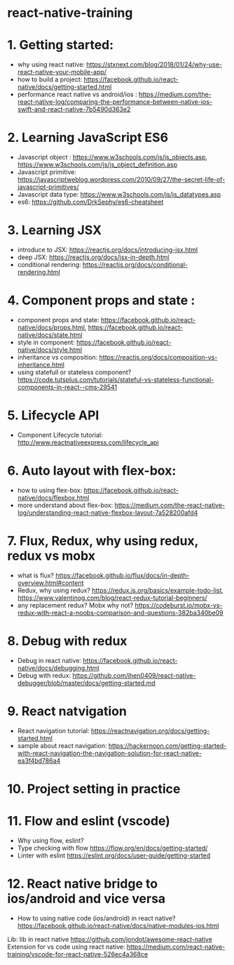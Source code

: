 # react-native-training

# 1. Getting started:

* why using react native: https://stxnext.com/blog/2018/01/24/why-use-react-native-your-mobile-app/
* how to build a project: https://facebook.github.io/react-native/docs/getting-started.html
* performance react native vs android/ios : https://medium.com/the-react-native-log/comparing-the-performance-between-native-ios-swift-and-react-native-7b5490d363e2

# 2. Learning JavaScript ES6

* Javascript object : https://www.w3schools.com/js/js_objects.asp, https://www.w3schools.com/js/js_object_definition.asp
* Javascript primitive: https://javascriptweblog.wordpress.com/2010/09/27/the-secret-life-of-javascript-primitives/
* Javascript data type: https://www.w3schools.com/js/js_datatypes.asp
* es6: https://github.com/DrkSephy/es6-cheatsheet

# 3. Learning JSX

* introduce to JSX: https://reactjs.org/docs/introducing-jsx.html
* deep JSX: https://reactjs.org/docs/jsx-in-depth.html
* conditional rendering: https://reactjs.org/docs/conditional-rendering.html

# 4. Component props and state :

* component props and state: https://facebook.github.io/react-native/docs/props.html, https://facebook.github.io/react-native/docs/state.html
* style in component: https://facebook.github.io/react-native/docs/style.html
* inheritance vs composition: https://reactjs.org/docs/composition-vs-inheritance.html
* using statefull or stateless component? https://code.tutsplus.com/tutorials/stateful-vs-stateless-functional-components-in-react--cms-29541

# 5. Lifecycle API

* Component Lifecycle tutorial: http://www.reactnativeexpress.com/lifecycle_api

# 6. Auto layout with flex-box:

* how to using flex-box: https://facebook.github.io/react-native/docs/flexbox.html
* more understand about flex-box: https://medium.com/the-react-native-log/understanding-react-native-flexbox-layout-7a528200afd4

# 7. Flux, Redux, why using redux, redux vs mobx

* what is flux? https://facebook.github.io/flux/docs/in-depth-overview.html#content
* Redux, why using redux? https://redux.js.org/basics/example-todo-list, https://www.valentinog.com/blog/react-redux-tutorial-beginners/
* any replacement redux? Mobx why not? https://codeburst.io/mobx-vs-redux-with-react-a-noobs-comparison-and-questions-382ba340be09

# 8. Debug with redux

* Debug in react native: https://facebook.github.io/react-native/docs/debugging.html
* Debug with redux: https://github.com/jhen0409/react-native-debugger/blob/master/docs/getting-started.md

# 9. React natvigation

* React navigation tutorial: https://reactnavigation.org/docs/getting-started.html
* sample about react navigation: https://hackernoon.com/getting-started-with-react-navigation-the-navigation-solution-for-react-native-ea3f4bd786a4

# 10. Project setting in practice

# 11. Flow and eslint (vscode)

* Why using flow, eslint?
* Type checking with flow https://flow.org/en/docs/getting-started/
* Linter with eslint https://eslint.org/docs/user-guide/getting-started

# 12. React native bridge to ios/android and vice versa

* How to using native code (ios/android) in react native? https://facebook.github.io/react-native/docs/native-modules-ios.html

Lib: lib in react native https://github.com/jondot/awesome-react-native
Extension for vs code using react native: https://medium.com/react-native-training/vscode-for-react-native-526ec4a368ce
